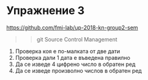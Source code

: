 Упражнение 3
===

https://github.com/fmi-lab/up-2018-kn-group2-sem
>> git
> Source Control Management


01. Проверка коя е по-малката от две дати
02. Проверка дали 1 дата е въведена правилно
03. Да се изведе 4 цифрено число в обратен ред
04. Да се изведе произволно числов в обратен ред
